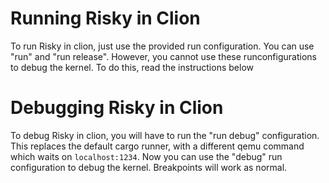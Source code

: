 
# Running Risky in Clion

To run Risky in clion, just use the provided run configuration. You can use "run" and "run release". However, you cannot use these runconfigurations to debug the kernel. To do this, read the instructions below

# Debugging Risky in Clion

To debug Risky in clion, you will have to run the "run debug" configuration. This replaces the default cargo runner, with a different qemu command which waits on `localhost:1234`. Now you can use the "debug" run configuration to debug the kernel. Breakpoints will work as normal. 
